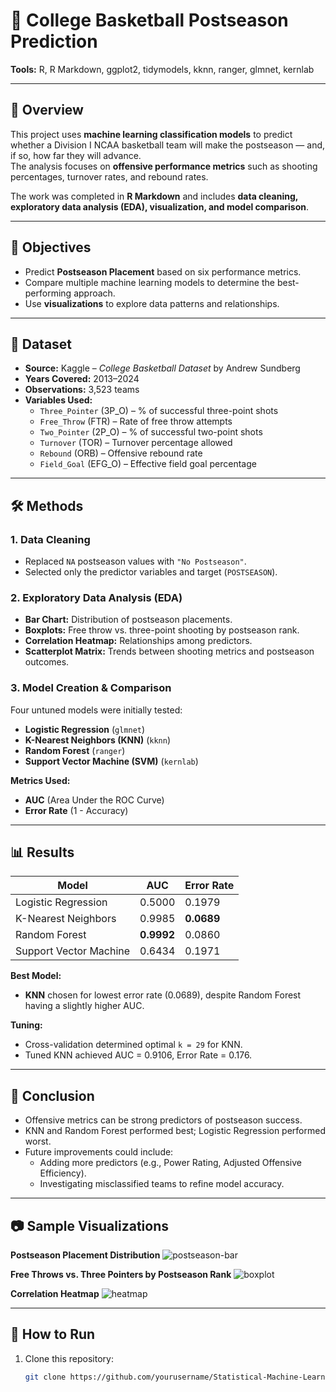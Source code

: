 # 🏀 College Basketball Postseason Prediction
 
**Tools:** R, R Markdown, ggplot2, tidymodels, kknn, ranger, glmnet, kernlab

---

## 📌 Overview
This project uses **machine learning classification models** to predict whether a Division I NCAA basketball team will make the postseason — and, if so, how far they will advance.  
The analysis focuses on **offensive performance metrics** such as shooting percentages, turnover rates, and rebound rates.

The work was completed in **R Markdown** and includes **data cleaning, exploratory data analysis (EDA), visualization, and model comparison**.

---

## 🎯 Objectives
- Predict **Postseason Placement** based on six performance metrics.
- Compare multiple machine learning models to determine the best-performing approach.
- Use **visualizations** to explore data patterns and relationships.

---

## 📂 Dataset
- **Source:** Kaggle – *College Basketball Dataset* by Andrew Sundberg  
- **Years Covered:** 2013–2024  
- **Observations:** 3,523 teams  
- **Variables Used:**
  - `Three_Pointer` (3P_O) – % of successful three-point shots
  - `Free_Throw` (FTR) – Rate of free throw attempts
  - `Two_Pointer` (2P_O) – % of successful two-point shots
  - `Turnover` (TOR) – Turnover percentage allowed
  - `Rebound` (ORB) – Offensive rebound rate
  - `Field_Goal` (EFG_O) – Effective field goal percentage

---

## 🛠 Methods

### 1. Data Cleaning
- Replaced `NA` postseason values with `"No Postseason"`.
- Selected only the predictor variables and target (`POSTSEASON`).

### 2. Exploratory Data Analysis (EDA)
- **Bar Chart:** Distribution of postseason placements.
- **Boxplots:** Free throw vs. three-point shooting by postseason rank.
- **Correlation Heatmap:** Relationships among predictors.
- **Scatterplot Matrix:** Trends between shooting metrics and postseason outcomes.

### 3. Model Creation & Comparison
Four untuned models were initially tested:
- **Logistic Regression** (`glmnet`)
- **K-Nearest Neighbors (KNN)** (`kknn`)
- **Random Forest** (`ranger`)
- **Support Vector Machine (SVM)** (`kernlab`)

**Metrics Used:**
- **AUC** (Area Under the ROC Curve)
- **Error Rate** (1 - Accuracy)

---

## 📊 Results

| Model                  | AUC     | Error Rate |
|------------------------|---------|------------|
| Logistic Regression    | 0.5000  | 0.1979     |
| K-Nearest Neighbors    | 0.9985  | **0.0689** |
| Random Forest          | **0.9992** | 0.0860     |
| Support Vector Machine | 0.6434  | 0.1971     |

**Best Model:**  
- **KNN** chosen for lowest error rate (0.0689), despite Random Forest having a slightly higher AUC.

**Tuning:**  
- Cross-validation determined optimal `k = 29` for KNN.
- Tuned KNN achieved AUC = 0.9106, Error Rate = 0.176.

---

## 📌 Conclusion
- Offensive metrics can be strong predictors of postseason success.
- KNN and Random Forest performed best; Logistic Regression performed worst.
- Future improvements could include:
  - Adding more predictors (e.g., Power Rating, Adjusted Offensive Efficiency).
  - Investigating misclassified teams to refine model accuracy.

---

## 📷 Sample Visualizations

**Postseason Placement Distribution**
![postseason-bar](images/postseason_bar.png)

**Free Throws vs. Three Pointers by Postseason Rank**
![boxplot](images/boxplot.png)

**Correlation Heatmap**
![heatmap](images/heatmap.png)

---

## 🚀 How to Run
1. Clone this repository:
   ```bash
   git clone https://github.com/yourusername/Statistical-Machine-Learning-Project.git
